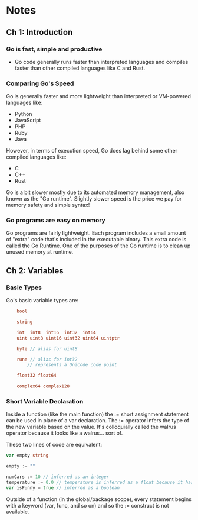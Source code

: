 # Notes

## Ch 1: Introduction

### Go is fast, simple and productive

- Go code generally runs faster than interpreted languages and compiles faster than other compiled languages like C and Rust.

### Comparing Go's Speed

Go is generally faster and more lightweight than interpreted or VM-powered languages like:

- Python
- JavaScript
- PHP
- Ruby
- Java

However, in terms of execution speed, Go does lag behind some other compiled languages like:

- C
- C++
- Rust

Go is a bit slower mostly due to its automated memory management, also known as the "Go runtime". Slightly slower speed is the price we pay for memory safety and simple syntax!

### Go programs are easy on memory

Go programs are fairly lightweight. Each program includes a small amount of "extra" code that's included in the executable binary. This extra code is called the Go Runtime. One of the purposes of the Go runtime is to clean up unused memory at runtime.

## Ch 2: Variables

### Basic Types

Go's basic variable types are:

```go
    bool

    string

    int  int8  int16  int32  int64
    uint uint8 uint16 uint32 uint64 uintptr

    byte // alias for uint8

    rune // alias for int32
        // represents a Unicode code point

    float32 float64

    complex64 complex128
```

### Short Variable Declaration

Inside a function (like the main function) the := short assignment statement can be used in place of a var declaration. The := operator infers the type of the new variable based on the value. It's colloquially called the walrus operator because it looks like a walrus... sort of.

These two lines of code are equivalent:

```go
var empty string

```

```go
empty := ""

```

```go
numCars := 10 // inferred as an integer
temperature := 0.0 // temperature is inferred as a float because it has a decimal
var isFunny = true // inferred as a boolean

```

Outside of a function (in the global/package scope), every statement begins with a keyword (var, func, and so on) and so the := construct is not available.
